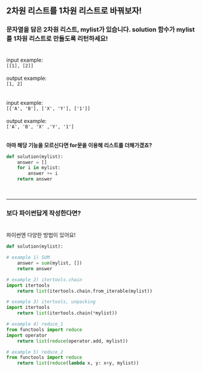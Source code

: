 ## **2차원 리스트를 1차원 리스트로 바꿔보자!**

### 문자열을 담은 2차원 리스트, mylist가 있습니다. solution 함수가 mylist를 1차원 리스트로 만들도록 리턴하세요!<br><br>
input example:<br>
`[[1], [2]]`<br><br>
output example:<br>
`[1, 2]`
<br><br><br>
input example:<br>
`[['A', 'B'], ['X', 'Y'], ['1']]`<br><br>
output example:<br>
`['A', 'B', 'X' ,'Y', '1']`
<br><br>

**아마 해당 기능을 모르신다면 for문을 이용해 리스트를 더해가겠죠?<br>**
```python
def solution(mylist):
    answer = []
    for i in mylist:
        answer += i
    return answer
```
<br>

***

### **보다 파이썬답게 작성한다면?<br><br>**
파이썬엔 다양한 방법이 있어요!<br>
```python
def solution(mylist):

# example 1) SUM
    answer = sum(mylist, [])
    return answer

# example 2) itertools.chain
import itertools
    return list(itertools.chain.from_iterable(mylist))

# example 3) itertools, unpacking
import itertools
    return list(itertools.chain(*mylist))

# example 4) reduce_1
from functools import reduce
import operator
    return list(reduce(operator.add, mylist))

# example 5) reduce_2
from functools import reduce
    return list(reduce(lambda x, y: x+y, mylist))

```
<br><br>